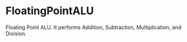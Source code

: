 # FloatingPointALU
Floating Point ALU. It performs Addition, Subtraction, Multiplication, and Division.
